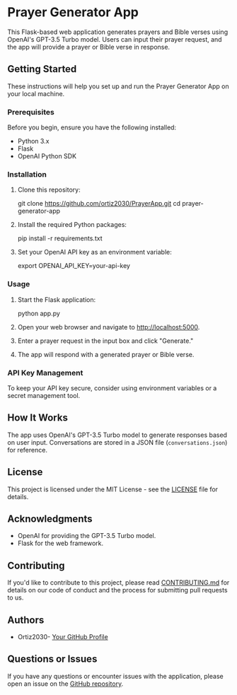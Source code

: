 # Prayer Generator App

This Flask-based web application generates prayers and Bible verses using OpenAI's GPT-3.5 Turbo model. Users can input their prayer request, and the app will provide a prayer or Bible verse in response.

## Getting Started

These instructions will help you set up and run the Prayer Generator App on your local machine.

### Prerequisites

Before you begin, ensure you have the following installed:

- Python 3.x
- Flask
- OpenAI Python SDK

### Installation

1. Clone this repository:


   git clone https://github.com/ortiz2030/PrayerApp.git
   cd prayer-generator-app


2. Install the required Python packages:

 
   pip install -r requirements.txt


3. Set your OpenAI API key as an environment variable:


   export OPENAI_API_KEY=your-api-key


### Usage

1. Start the Flask application:


   python app.py


2. Open your web browser and navigate to [http://localhost:5000](http://localhost:5000).

3. Enter a prayer request in the input box and click "Generate."

4. The app will respond with a generated prayer or Bible verse.

### API Key Management

To keep your API key secure, consider using environment variables or a secret management tool.

## How It Works

The app uses OpenAI's GPT-3.5 Turbo model to generate responses based on user input. Conversations are stored in a JSON file (`conversations.json`) for reference.

## License

This project is licensed under the MIT License - see the [LICENSE](LICENSE) file for details.

## Acknowledgments

- OpenAI for providing the GPT-3.5 Turbo model.
- Flask for the web framework.

## Contributing

If you'd like to contribute to this project, please read [CONTRIBUTING.md](CONTRIBUTING.md) for details on our code of conduct and the process for submitting pull requests to us.

## Authors

- Ortiz2030- [Your GitHub Profile](https://github.com/ortiz2030)

## Questions or Issues

If you have any questions or encounter issues with the application, please open an issue on the [GitHub repository](https://github.com/ortiz2030/PrayerApp/issues).
